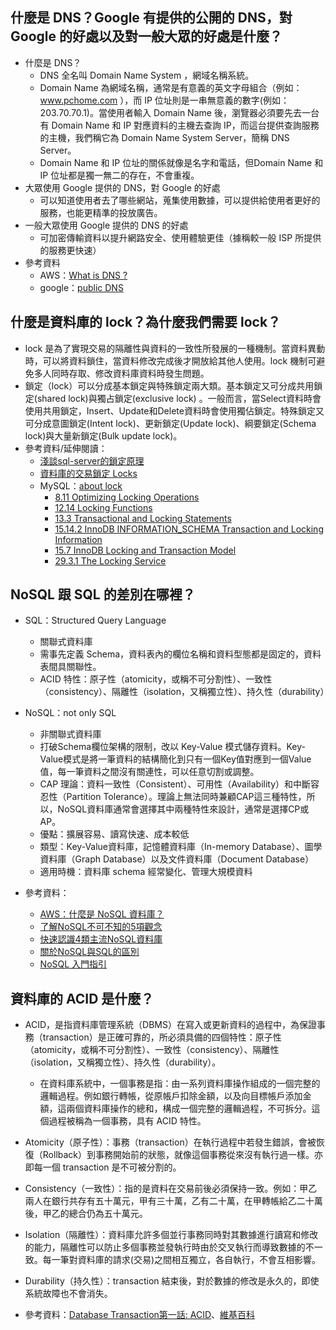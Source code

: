 ## 什麼是 DNS？Google 有提供的公開的 DNS，對 Google 的好處以及對一般大眾的好處是什麼？
* 什麼是 DNS？
    * DNS 全名叫 Domain Name System ，網域名稱系統。
    * Domain Name 為網域名稱，通常是有意義的英文字母組合（例如： www.pchome.com ），而 IP 位址則是一串無意義的數字(例如：203.70.70.1)。當使用者輸入 Domain Name 後，瀏覽器必須要先去一台有 Domain Name 和 IP 對應資料的主機去查詢 IP，而這台提供查詢服務的主機，我們稱它為 Domain Name System Server，簡稱 DNS Server。
    * Domain Name 和 IP 位址的關係就像是名字和電話，但Domain Name 和 IP 位址都是獨一無二的存在，不會重複。
* 大眾使用 Google 提供的 DNS，對 Google 的好處
    * 可以知道使用者去了哪些網站，蒐集使用數據，可以提供給使用者更好的服務，也能更精準的投放廣告。
* 一般大眾使用 Google 提供的 DNS 的好處
    * 可加密傳輸資料以提升網路安全、使用體驗更佳（據稱較一般 ISP 所提供的服務更快速）
* 參考資料
    * AWS：[What is DNS ?](https://aws.amazon.com/tw/route53/what-is-dns/)
    * google：[public DNS](https://developers.google.com/speed/public-dns/)

## 什麼是資料庫的 lock？為什麼我們需要 lock？
* lock 是為了實現交易的隔離性與資料的一致性所發展的一種機制。當資料異動時，可以將資料鎖住，當資料修改完成後才開放給其他人使用。lock 機制可避免多人同時存取、修改資料庫資料時發生問題。
* 鎖定（lock）可以分成基本鎖定與特殊鎖定兩大類。基本鎖定又可分成共用鎖定(shared lock)與獨占鎖定(exclusive lock) 。一般而言，當Select資料時會使用共用鎖定，Insert、Update和Delete資料時會使用獨佔鎖定。特殊鎖定又可分成意圖鎖定(Intent lock)、更新鎖定(Update lock)、綱要鎖定(Schema lock)與大量新鎖定(Bulk update lock)。
* 參考資料/延伸閱讀：
    * [淺談sql-server的鎖定原理](https://cbw0731.pixnet.net/blog/post/5143648-【轉貼】淺談sql-server的鎖定原理)
    * [資料庫的交易鎖定 Locks](https://www.qa-knowhow.com/?p=383)
    * MySQL：[about lock](https://dev.mysql.com/doc/search/?q=lock&d=&p=1)
        * [8.11 Optimizing Locking Operations](https://dev.mysql.com/doc/refman/8.0/en/locking-issues.html)
        * [12.14 Locking Functions](https://dev.mysql.com/doc/refman/8.0/en/locking-functions.html)
        * [13.3 Transactional and Locking Statements](https://dev.mysql.com/doc/refman/8.0/en/sql-syntax-transactions.html)
        * [15.14.2 InnoDB INFORMATION_SCHEMA Transaction and Locking Information](https://dev.mysql.com/doc/refman/8.0/en/innodb-information-schema-transactions.html)
        * [15.7 InnoDB Locking and Transaction Model](https://dev.mysql.com/doc/refman/8.0/en/innodb-locking-transaction-model.html)
        * [29.3.1 The Locking Service](https://dev.mysql.com/doc/refman/8.0/en/locking-service.html)
## NoSQL 跟 SQL 的差別在哪裡？
* SQL：Structured Query Language
    * 關聯式資料庫
    * 需事先定義 Schema，資料表內的欄位名稱和資料型態都是固定的，資料表間具關聯性。
    * ACID 特性：原子性（atomicity，或稱不可分割性）、一致性（consistency）、隔離性（isolation，又稱獨立性）、持久性（durability）

* NoSQL：not only SQL
    * 非關聯式資料庫
    * 打破Schema欄位架構的限制，改以 Key-Value 模式儲存資料。Key-Value模式是將一筆資料的結構簡化到只有一個Key值對應到一個Value值，每一筆資料之間沒有關連性，可以任意切割或調整。
    * CAP 理論：資料一致性（Consistent）、可用性（Availability）和中斷容忍性（Partition Tolerance）。理論上無法同時兼顧CAP這三種特性，所以，NoSQL資料庫通常會選擇其中兩種特性來設計，通常是選擇CP或AP。
    * 優點：擴展容易、讀寫快速、成本較低
    * 類型：Key-Value資料庫，記憶體資料庫（In-memory Database）、圖學資料庫（Graph Database）以及文件資料庫（Document Database） 
    * 適用時機：資料庫 schema 經常變化、管理大規模資料
* 參考資料：
    * [AWS：什麼是 NoSQL 資料庫？](https://aws.amazon.com/tw/nosql/)
    * [了解NoSQL不可不知的5項觀念](https://www.ithome.com.tw/news/92506)
    * [快速認識4類主流NoSQL資料庫](https://www.ithome.com.tw/news/92507)
    * [關於NoSQL與SQL的區別](https://read01.com/GPnEx.html#.XE_tli33VQI)
    * [NoSQL 入門指引](https://www.openfoundry.org/tw/news/9040)

## 資料庫的 ACID 是什麼？
* ACID，是指資料庫管理系統（DBMS）在寫入或更新資料的過程中，為保證事務（transaction）是正確可靠的，所必須具備的四個特性：原子性（atomicity，或稱不可分割性）、一致性（consistency）、隔離性（isolation，又稱獨立性）、持久性（durability）。
    * 在資料庫系統中，一個事務是指：由一系列資料庫操作組成的一個完整的邏輯過程。例如銀行轉帳，從原帳戶扣除金額，以及向目標帳戶添加金額，這兩個資料庫操作的總和，構成一個完整的邏輯過程，不可拆分。這個過程被稱為一個事務，具有 ACID 特性。

* Atomicity（原子性）：事務（transaction）在執行過程中若發生錯誤，會被恢復（Rollback）到事務開始前的狀態，就像這個事務從來沒有執行過一樣。亦即每一個 transaction 是不可被分割的。
* Consistency（一致性）：指的是資料在交易前後必須保持一致。例如：甲乙兩人在銀行共存有五十萬元，甲有三十萬，乙有二十萬，在甲轉帳給乙二十萬後，甲乙的總合仍為五十萬元。
* Isolation（隔離性）：資料庫允許多個並行事務同時對其數據進行讀寫和修改的能力，隔離性可以防止多個事務並發執行時由於交叉執行而導致數據的不一致。每一筆對資料庫的請求(交易)之間相互獨立，各自執行，不會互相影響。
* Durability（持久性）：transaction 結束後，對於數據的修改是永久的，即使系統故障也不會消失。
* 參考資料：[Database Transaction第一話: ACID](http://karenten10-blog.logdown.com/posts/192629-database-transaction-1-acid)、[維基百科](https://zh.wikipedia.org/wiki/ACID)